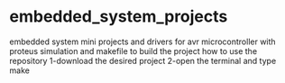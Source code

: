 # embedded_system_projects
embedded system mini projects and drivers for avr microcontroller with proteus simulation and makefile to build the project 
how to use the repository
1-download the desired project
2-open the terminal and type make
